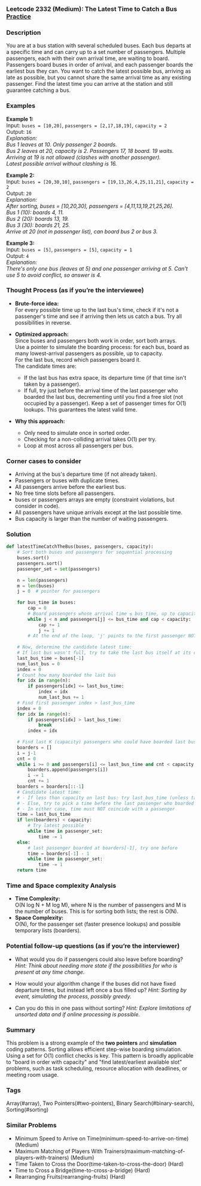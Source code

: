 ### Leetcode 2332 (Medium): The Latest Time to Catch a Bus [Practice](https://leetcode.com/problems/the-latest-time-to-catch-a-bus)

### Description  
You are at a bus station with several scheduled buses. Each bus departs at a specific time and can carry up to a set number of passengers. Multiple passengers, each with their own arrival time, are waiting to board. Passengers board buses in order of arrival, and each passenger boards the earliest bus they can. You want to catch the latest possible bus, arriving as late as possible, but you cannot share the same arrival time as any existing passenger. Find the latest time you can arrive at the station and still guarantee catching a bus.

### Examples  

**Example 1:**  
Input: `buses = [10,20]`, `passengers = [2,17,18,19]`, `capacity = 2`  
Output: `16`  
*Explanation:  
Bus 1 leaves at 10. Only passenger 2 boards.  
Bus 2 leaves at 20, capacity is 2. Passengers 17, 18 board. 19 waits.  
Arriving at 19 is not allowed (clashes with another passenger).  
Latest possible arrival without clashing is 16.*

**Example 2:**  
Input: `buses = [20,30,10]`, `passengers = [19,13,26,4,25,11,21]`, `capacity = 2`  
Output: `20`  
*Explanation:  
After sorting, buses = [10,20,30], passengers = [4,11,13,19,21,25,26].  
Bus 1 (10): boards 4, 11.  
Bus 2 (20): boards 13, 19.  
Bus 3 (30): boards 21, 25.  
Arrive at 20 (not in passenger list), can board bus 2 or bus 3.*

**Example 3:**  
Input: `buses = [5]`, `passengers = [5]`, `capacity = 1`  
Output: `4`  
*Explanation:  
There's only one bus (leaves at 5) and one passenger arriving at 5. Can't use 5 to avoid conflict, so answer is 4.*

### Thought Process (as if you’re the interviewee)  

- **Brute-force idea:**  
  For every possible time up to the last bus's time, check if it's not a passenger's time and see if arriving then lets us catch a bus. Try all possibilities in reverse.

- **Optimized approach:**  
  Since buses and passengers both work in order, sort both arrays.  
  Use a pointer to simulate the boarding process: for each bus, board as many lowest-arrival passengers as possible, up to capacity.  
  For the last bus, record which passengers board it.  
  The candidate times are:
    - If the last bus has extra space, its departure time (if that time isn't taken by a passenger).
    - If full, try just before the arrival time of the last passenger who boarded the last bus, decrementing until you find a free slot (not occupied by a passenger).
  Keep a set of passenger times for O(1) lookups.
  This guarantees the latest valid time.

- **Why this approach:**  
  - Only need to simulate once in sorted order.
  - Checking for a non-colliding arrival takes O(1) per try.
  - Loop at most across all passengers per bus.

### Corner cases to consider  
- Arriving at the bus's departure time (if not already taken).
- Passengers or buses with duplicate times.
- All passengers arrive before the earliest bus.
- No free time slots before all passengers.
- buses or passengers arrays are empty (constraint violations, but consider in code).
- All passengers have unique arrivals except at the last possible time.
- Bus capacity is larger than the number of waiting passengers.

### Solution

```python
def latestTimeCatchTheBus(buses, passengers, capacity):
    # Sort both buses and passengers for sequential processing
    buses.sort()
    passengers.sort()
    passenger_set = set(passengers)
    
    n = len(passengers)
    m = len(buses)
    j = 0  # pointer for passengers
    
    for bus_time in buses:
        cap = 0
        # Board passengers whose arrival time ≤ bus_time, up to capacity
        while j < n and passengers[j] <= bus_time and cap < capacity:
            cap += 1
            j += 1
        # At the end of the loop, 'j' points to the first passenger NOT boarding this bus
    
    # Now, determine the candidate latest time:
    # If last bus wasn't full, try to take the last bus itself at its departure
    last_bus_time = buses[-1]
    num_last_bus = 0
    index = 0
    # Count how many boarded the last bus
    for idx in range(n):
        if passengers[idx] <= last_bus_time:
            index = idx
            num_last_bus += 1
    # Find first passenger index > last_bus_time
    index = 0
    for idx in range(n):
        if passengers[idx] > last_bus_time:
            break
        index = idx
    
    # Find last K (capacity) passengers who could have boarded last bus
    boarders = []
    i = j-1
    cnt = 0
    while i >= 0 and passengers[i] <= last_bus_time and cnt < capacity:
        boarders.append(passengers[i])
        i -= 1
        cnt += 1
    boarders = boarders[::-1]
    # Candidate latest time: 
    # - If less than capacity on last bus: try last_bus_time (unless taken)
    # - Else, try to pick a time before the last passenger who boarded last bus
    # - In either case, time must NOT coincide with a passenger
    time = last_bus_time
    if len(boarders) < capacity:
        # Try latest possible
        while time in passenger_set:
            time -= 1
    else:
        # last passenger boarded at boarders[-1], try one before
        time = boarders[-1] - 1
        while time in passenger_set:
            time -= 1
    return time
```

### Time and Space complexity Analysis  

- **Time Complexity:**  
  O(N log N + M log M), where N is the number of passengers and M is the number of buses. This is for sorting both lists; the rest is O(N).
- **Space Complexity:**  
  O(N), for the passenger set (faster presence lookups) and possible temporary lists (boarders).

### Potential follow-up questions (as if you’re the interviewer)  

- What would you do if passengers could also leave before boarding?
  *Hint: Think about needing more state if the possibilities for who is present at any time change.*

- How would your algorithm change if the buses did not have fixed departure times, but instead left once a bus filled up?
  *Hint: Sorting by event, simulating the process, possibly greedy.*

- Can you do this in one pass without sorting?
  *Hint: Explore limitations of unsorted data and if online processing is possible.*

### Summary
This problem is a strong example of the **two pointers** and **simulation** coding patterns. Sorting allows efficient step-wise boarding simulation. Using a set for O(1) conflict checks is key. This pattern is broadly applicable to "board in order with capacity" and "find latest/earliest available slot" problems, such as task scheduling, resource allocation with deadlines, or meeting room usage.

### Tags
Array(#array), Two Pointers(#two-pointers), Binary Search(#binary-search), Sorting(#sorting)

### Similar Problems
- Minimum Speed to Arrive on Time(minimum-speed-to-arrive-on-time) (Medium)
- Maximum Matching of Players With Trainers(maximum-matching-of-players-with-trainers) (Medium)
- Time Taken to Cross the Door(time-taken-to-cross-the-door) (Hard)
- Time to Cross a Bridge(time-to-cross-a-bridge) (Hard)
- Rearranging Fruits(rearranging-fruits) (Hard)